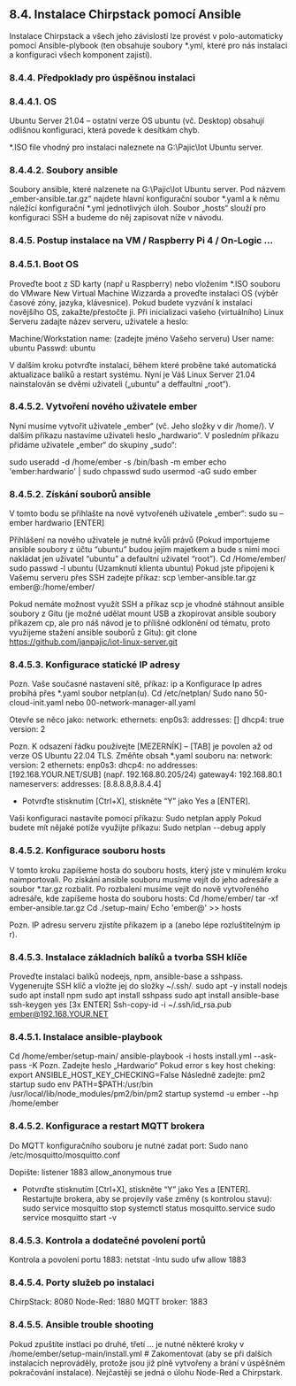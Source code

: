 ## 8.4.	Instalace Chirpstack pomocí Ansible
Instalace Chirpstack a všech jeho závislostí lze provést v polo-automaticky pomocí Ansible-plybook (ten obsahuje soubory *.yml, které pro nás instalaci a konfiguraci všech komponent zajistí).
### 8.4.4.	Předpoklady pro úspěšnou instalaci

### 8.4.4.1.	OS
Ubuntu Server 21.04 – ostatní verze OS ubuntu (vč. Desktop) obsahují odlišnou konfiguraci, která povede k desítkám chyb.

*.ISO file vhodný pro instalaci naleznete na G:\Pajic\Iot Ubuntu server.

### 8.4.4.2.	Soubory ansible
Soubory ansible, které nalzenete na G:\Pajic\Iot Ubuntu server. Pod názvem „ember-ansible.tar.gz“ najdete hlavní konfigurační soubor *.yaml a k němu náležící konfigurační *.yml jednotlivých úloh. Soubor „hosts“ slouží pro konfiguraci SSH a budeme do něj zapisovat níže v návodu.

### 8.4.5.	Postup instalace na VM / Raspberry Pi 4 / On-Logic ...

### 8.4.5.1.	Boot OS
Proveďte boot z SD karty (např u Raspberry) nebo vložením *.ISO souboru do VMware New Virtual Machine Wizzarda a proveďte instalaci OS (výběr časové zóny, jazyka, klávesnice). Pokud budete vyzvání k instalaci novějšího OS, zakažte/přestočte ji. Při inicializaci vašeho (virtuálního) Linux Serveru zadajte název serveru, uživatele a heslo:

Machine/Workstation name: (zadejte jméno Vašeho serveru)
User name: ubuntu
Passwd: ubuntu

V dalším kroku potvrďte instalaci, během které proběne také automatická aktualizace balíků a restart systému. Nyní je Váš Linux Server 21.04 nainstalován se dvěmi uživateli („ubuntu“ a deffaultní „root“).

### 8.4.5.2.	Vytvoření nového uživatele ember
Nyní musíme vytvořit uživatele „ember“ (vč. Jeho složky v dir /home/). V dalším příkazu nastavíme uživateli heslo „hardwario“. V posledním příkazu přidáme uživatele „ember“ do skupiny „sudo“:

sudo useradd -d /home/ember -s /bin/bash -m ember 
echo 'ember:hardwario' | sudo chpasswd 
sudo usermod -aG sudo ember 

### 8.4.5.2.	 Získání souborů ansible
V tomto bodu se přihlašte na nově vytvořenéh uživatele „ember“:
sudo su – ember
hardwario [ENTER]

Přihlášení na nového uživatele je nutné kvůli právů (Pokud importujeme ansible soubory z účtu “ubuntu” budou jejím majetkem a bude s nimi moci nakládat jen uživatel “ubuntu” a defaultní uživatel “root”).
Cd /Home/ember/
sudo passwd -l ubuntu (Uzamknutí klienta ubuntu)
Pokud jste připojeni k Vašemu serveru přes SSH zadejte příkaz:
scp <cesta k ember souboru na pc>\ember-ansible.tar.gz ember@<ip linux servra>:/home/ember/

Pokud nemáte možnost využít SSH a příkaz scp je vhodné stáhnout ansible soubory z Gitu (je možné udělat mount USB a zkopírovat ansible soubory příkazem cp, ale pro náš návod je to přílišné odklonění od tématu, proto využijeme stažení ansible souborů z Gitu):
git clone https://github.com/janpajic/iot-linux-server.git
###  8.4.5.3.	Konfigurace statické IP adresy
Pozn. Vaše současné nastavení sítě, příkaz: ip a
Konfigurace Ip adres probíhá přes *.yaml soubor netplan(u).
Cd /etc/netplan/
Sudo nano 50-cloud-init.yaml nebo 00-network-manager-all.yaml

Otevře se něco jako:
network: 
 ethernets:
  enp0s3:
  addresses: []
  dhcp4: true
 version: 2

Pozn. K odsazení řádku používejte [MEZERNÍK] – [TAB] je povolen až od verze OS Ubuntu 22.04 TLS.
Změňte obsah *.yaml souboru na:
network: 
 version: 2
 ethernets: 
  enp0s3:
   dhcp4: no
   addresses: [192.168.YOUR.NET/SUB]  (např. 192.168.80.205/24)
   gateway4: 192.168.80.1
   nameservers:
    addresses: [8.8.8.8,8.8.4.4]

-	Potvrďte stisknutím [Ctrl+X], stiskněte “Y” jako Yes a [ENTER].

Vaši konfiguraci nastavíte pomocí příkazu:
Sudo netplan apply
Pokud budete mít nějaké potíže využijte příkazu:
Sudo netplan --debug apply

### 8.4.5.2.	Konfigurace souboru hosts
V tomto kroku zapíšeme hosta do souboru hosts, který jste v minulém kroku naimportovali.
Po získání ansible souboru musíme vejít do jeho adresáře a soubor *.tar.gz rozbalit. Po rozbalení musíme vejít do nově vytvořeného adresáře, kde zapíšeme hosta do souboru hosts:
Cd /home/ember/
tar -xf ember-ansible.tar.gz
Cd ./setup-main/
Echo 'ember@<ip linux serveru>' >> hosts

Pozn. IP adresu serveru zjistíte příkazem ip a (anebo lépe rozluštitelným ip r).

### 8.4.5.3.	Instalace základních balíků a tvorba SSH klíče
Proveďte instalaci balíků nodeejs, npm, ansible-base a sshpass. Vygenerujte SSH klíč a vložte jej do složky ~/.ssh/.
sudo apt -y install nodejs
sudo apt install npm
sudo apt install sshpass
sudo apt install ansible-base
ssh-keygen
	yes
	[3x ENTER]
Ssh-copy-id -i ~/.ssh/id_rsa.pub ember@192.168.YOUR.NET

### 8.4.5.1.	Instalace ansible-playbook
Cd /home/ember/setup-main/
ansible-playbook -i hosts install.yml --ask-pass -K
Pozn. Zadejte heslo „Hardwario“
Pokud error s key host cheking: export ANSIBLE_HOST_KEY_CHECKING=False
Následně zadejte:  pm2 startup
sudo env PATH=$PATH:/usr/bin /usr/local/lib/node_modules/pm2/bin/pm2 startup systemd -u ember --hp /home/ember

### 8.4.5.2.	Konfigurace a restart MQTT brokera
Do MQTT konfiguračního souboru je nutné zadat port:
Sudo nano /etc/mosquitto/mosquitto.conf

Dopište:
listener 1883 
allow_anonymous true 
-	Potvrďte stisknutím [Ctrl+X], stiskněte “Y” jako Yes a [ENTER].
Restartujte brokera, aby se projevily vaše změny (s kontrolou stavu):
sudo service mosquitto stop
systemctl status mosquitto.service 
sudo service mosquitto start -v

### 8.4.5.3.	Kontrola a dodatečné povolení portů
Kontrola a povolení portu 1883:
netstat -lntu
sudo ufw allow 1883

### 8.4.5.4.	Porty služeb po instalaci
ChirpStack:	 8080
Node-Red:	 1880
MQTT broker:	 1883

### 8.4.5.5.	Ansible trouble shooting
Pokud zpuštíte instlaci po druhé, třetí ... je nutné některé kroky v /home/ember/setup-main/install.yml # Zakomentovat (aby se při dalších instalacích neprováděly, protože jsou již plně vytvořeny a brání v úspěšném pokračování instalace). Nejčastěji se jedná o úlohu Node-Red a Chirpstark.
